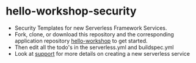 # hello-workshop-security
- Security Templates for new Serverless Framework Services.
- Fork, clone, or download this repository and the corresponding application repository [hello-workshop](https://github.com/pariveda-serverless/hello-workshop) to get started.
- Then edit all the todo's in the serverless.yml and buildspec.yml
- Look at [support](https://github.com/pariveda-serverless/support/tree/master/create-new-service) for more details on creating a new serverless service

